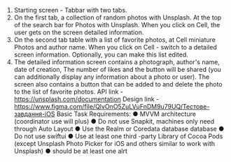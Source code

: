 
1. Starting screen - Tabbar with two tabs.
2. On the first tab, a collection of random photos with Unsplash. At the top of the search bar for
Photos with Unsplash. When you click on Cell, the user gets on the screen
detailed information.
3. On the second tab table with a list of favorite photos, at Cell miniature
Photos and author name. When you click on Cell - switch to a detailed screen
information. Optionally, you can make this list edited.
4. The detailed information screen contains a photograph, author's name, date of creation,
The number of likes and the button will be shared (you can additionally display any information about a photo or user). The screen also contains a button that can be added to and delete the photo to the list of favorite photos.
API link - https://unsplash.com/documentation
Design link - https://www.figma.com/file/QlvOnO5ZuLVuFnDM9u79UQ/Тестове-завдання-iOS
Basic Task Requirements:
● MVVM architecture (coordinator use will plus)
● Do not use Snapkit, machines only need through Auto Layout
● Use the Realm or Coredata database database
● Do not use swiftui
● Use at least one third -party Library of Cocoa Pods (except Unsplash Photo Picker for iOS and others similar to work with Unsplash)
● should be at least one alrt

